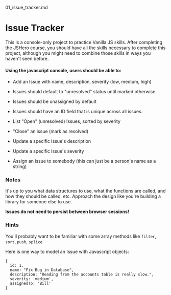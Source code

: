 01_issue_tracker.md

# Issue Tracker
This is a console-only project to practice Vanilla JS skills. After
completing the JSHero course, you should have all the skills necessary to
complete this project, although you might need to combine those skills in
ways you haven't seen before.

#### Using the javascript console, users should be able to:

* Add an Issue with name, description, severity (low, medium, high)
*  Issues should default to "unresolved" status until marked otherwise
* Issues should be unassigned by default
* Issues should have an ID field that is unique across all issues.

* List "Open" (unresolved) Issues, sorted by severity

* "Close" an issue (mark as resolved)

* Update a specific Issue's description

* Update a specific Issue's severity

* Assign an issue to somebody (this can just be a person's name as a string)


### Notes
It's up to you what data structures to use, what the functions are called,
and how they should be called, etc. Approach the design like you're building
a library for someone else to use.

**Issues do not need to persist between browser sessions!**

### Hints
You'll probably want to be familiar with some array methods like `filter`, `sort`, `push`, `splice`

Here is one way to model an Issue with Javascript objects:
```
{
  id: 1,
  name: "Fix Bug in Database",
  description: "Reading from the accounts table is really slow.",
  severity: 'medium',
  assignedTo: 'Bill'
}
```